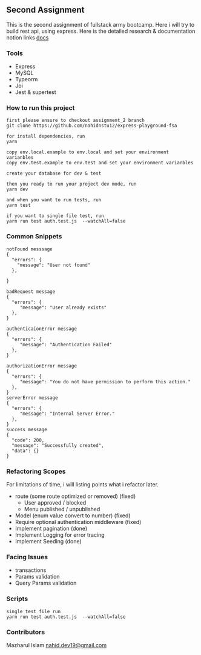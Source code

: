 ## Second Assignment
This is the second assignment of fullstack army bootcamp. Here i will try to build rest api, using express.
Here is the detailed research & documentation notion links
[docs](https://nahid-me.notion.site/Assignment-2-5d1077aba9ec40c0b7090956fd033308)


### Tools
- Express
- MySQL
- Typeorm
- Joi
- Jest & supertest

### How to run this project
```
first please ensure to checkout assignment_2 branch
git clone https://github.com/nahidnstu12/express-playground-fsa

for install dependencies, run 
yarn 

copy env.local.example to env.local and set your environment varianbles
copy env.test.example to env.test and set your environment varianbles

create your database for dev & test

then you ready to run your project dev mode, run
yarn dev

and when you want to run tests, run
yarn test

if you want to single file test, run 
yarn run test auth.test.js  --watchAll=false

```

### Common Snippets
```
notFound messsage
{
  "errors": {
    "message": "User not found"
  },
  
}

badRequest message
{
  "errors": {
     "message": "User already exists"
  },
}

authenticaionError message
{
  "errors": {
     "message": "Authentication Failed"
  },
}

authorizationError message
{
  "errors": {
     "message": "You do not have permission to perform this action."
  },
}
serverError message
{
  "errors": {
     "message": "Internal Server Error."
  },
}
success message
{
  "code": 200,
  "message": "Successfully created",
  "data": {}
}
```
### Refactoring Scopes
For limitations of time, i will listing points what i refactor later.
- route (some route optimized or removed) (fixed)
  -  User approved / blocked
  - Menu published / unpublished
- Model (enum value convert to number) (fixed)
- Require optional authentication middleware (fixed)
- Implement pagination (done)
- Implement Logging for error tracing
- Implement Seeding (done)



### Facing Issues
- transactions
- Params validation
- Query Params validation

### Scripts
```
single test file run
yarn run test auth.test.js  --watchAll=false
```

### Contributors

[//]: # (- Mazharul Islam [Contact by mail]&#40;mailto:nahid.dev19@gmail.com&#41;)
Mazharul Islam [nahid.dev19@gmail.com](mailto:nahid.dev19@gmail.com)
